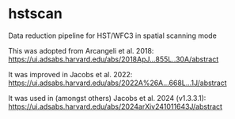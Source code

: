 # hstscan
Data reduction pipeline for HST/WFC3 in spatial scanning mode

This was adopted from Arcangeli et al. 2018: https://ui.adsabs.harvard.edu/abs/2018ApJ...855L..30A/abstract

It was improved in Jacobs et al. 2022: https://ui.adsabs.harvard.edu/abs/2022A%26A...668L...1J/abstract

It was used in (amongst others)
Jacobs et al. 2024 (v1.3.3.1): https://ui.adsabs.harvard.edu/abs/2024arXiv241011643J/abstract
